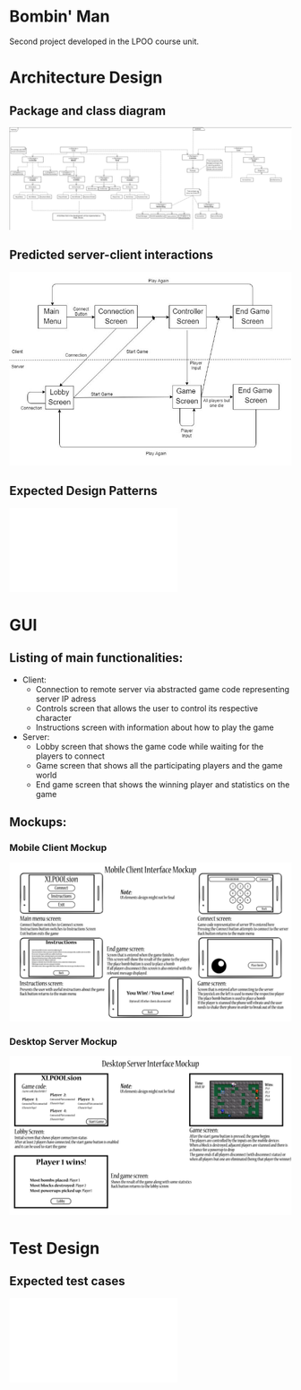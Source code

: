 # Bombin' Man
Second project developed in the LPOO course unit.

# Architecture Design

## Package and class diagram
![Link to UML](other/UML/UMLLPOO.jpg "Packages and Class UML")
## Predicted server-client interactions
![Link to UML](other/UML/DesignUML.jpg "Server-Client interactions UML")

## Expected Design Patterns
![Link to PDF](other/latex-pdfs/design_patterns.pdf "Expected Design Patterns PDF")


# GUI
## Listing of main functionalities:
* Client:
  * Connection to remote server via abstracted game code representing server IP adress
  * Controls screen that allows the user to control its respective character
  * Instructions screen with information about how to play the game
* Server:
  * Lobby screen that shows the game code while waiting for the players to connect
  * Game screen that shows all the participating players and the game world
  * End game screen that shows the winning player and statistics on the game

## Mockups:

### Mobile Client Mockup
![Mobile Client Mockup](other/mockups/client/mobile_client_full_mockup.png?raw=true "Mobile Client Mockup")


### Desktop Server Mockup
![Desktop Server Mockup](other/mockups/server/desktop_server_full_mockup.png?raw=true "Desktop Server Mockup")

# Test Design
## Expected test cases
![Link to PDF](other/latex-pdfs/test_cases.pdf "Expected Test Cases PDF")
